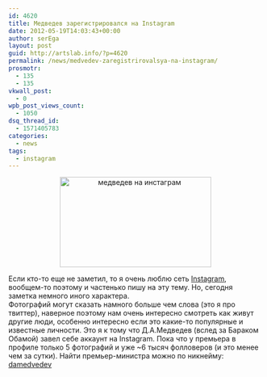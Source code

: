 ```yaml
---
id: 4620
title: Медведев зарегистрировался на Instagram
date: 2012-05-19T14:03:43+00:00
author: serEga
layout: post
guid: http://artslab.info/?p=4620
permalink: /news/medvedev-zaregistrirovalsya-na-instagram/
prosmotr:
  - 135
  - 135
vkwall_post:
  - 0
wpb_post_views_count:
  - 1050
dsq_thread_id:
  - 1571405783
categories:
  - news
tags:
  - instagram
---
```

<center>
  <a href="http://googledrive.com/host/0B9lHVSSSdxdxd0hjdUdmRzY3Tjg/medvedev_instagram.jpg"><img src="http://googledrive.com/host/0B9lHVSSSdxdxd0hjdUdmRzY3Tjg/medvedev_instagram-300x179.jpg" alt="медведев на инстаграм" title="medvedev_instagram" width="300" height="179" class="aligncenter size-medium wp-image-4621" srcset="http://googledrive.com/host/0B9lHVSSSdxdxd0hjdUdmRzY3Tjg/medvedev_instagram-300x179.jpg 300w, http://googledrive.com/host/0B9lHVSSSdxdxd0hjdUdmRzY3Tjg/medvedev_instagram-1024x614.jpg 1024w, http://googledrive.com/host/0B9lHVSSSdxdxd0hjdUdmRzY3Tjg/medvedev_instagram.jpg 1142w" sizes="(max-width: 300px) 100vw, 300px" /></a>
</center>

Если кто-то еще не заметил, то я очень люблю сеть [Instagram](http://artslab.info/prilozheniya-dlya-ipod-touchiphone/instagram-fotoset-dlya-vladeltsev-iphone-pereklichka/ "Instagram — Фотосеть для владельцев iPhone (перекличка)"), вообщем-то поэтому и частенько пишу на эту тему. Но, сегодня заметка немного иного характера.</br> Фотографий могут сказать намного больше чем слова (это я про твиттер), наверное поэтому нам очень интересно смотреть как живут другие люди, особенно интересно если это какие-то популярные и известные личности. Это я к тому что Д.А.Медведев (вслед за Бараком Обамой) завел себе аккаунт на Instagram. Пока что у премьера в профиле только 5 фотографий и уже ~6 тысяч фолловеров (и это менее чем за сутки). Найти премьер-министра можно по никнейму: [damedvedev](http://instagr.am/p/KyU8PQg_Nh/)